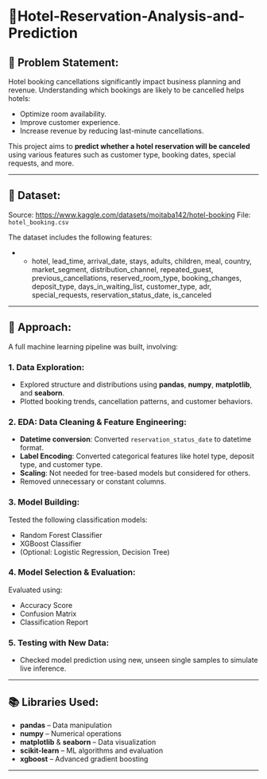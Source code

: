 # 🏨Hotel-Reservation-Analysis-and-Prediction

## 🧠 Problem Statement:

Hotel booking cancellations significantly impact business planning and revenue. Understanding which bookings are likely to be cancelled helps hotels:

- Optimize room availability.
- Improve customer experience.
- Increase revenue by reducing last-minute cancellations.

This project aims to **predict whether a hotel reservation will be canceled** using various features such as customer type, booking dates, special requests, and more.

---

## 📂 Dataset:

Source: https://www.kaggle.com/datasets/mojtaba142/hotel-booking
File: `hotel_booking.csv` 

The dataset includes the following features:

- - hotel, lead_time, arrival_date, stays, adults, children, meal, country, market_segment, distribution_channel, repeated_guest, previous_cancellations, reserved_room_type, booking_changes, deposit_type, days_in_waiting_list, customer_type, adr, special_requests, reservation_status_date, is_canceled

---

## 🚀 Approach:

A full machine learning pipeline was built, involving:

### 1. Data Exploration:
- Explored structure and distributions using **pandas**, **numpy**, **matplotlib**, and **seaborn**.
- Plotted booking trends, cancellation patterns, and customer behaviors.

### 2. EDA: Data Cleaning & Feature Engineering:
- **Datetime conversion**: Converted `reservation_status_date` to datetime format.
- **Label Encoding**: Converted categorical features like hotel type, deposit type, and customer type.
- **Scaling**: Not needed for tree-based models but considered for others.
- Removed unnecessary or constant columns.

### 3. Model Building:
Tested the following classification models:

- Random Forest Classifier
- XGBoost Classifier
- (Optional: Logistic Regression, Decision Tree)

### 4. Model Selection & Evaluation:
Evaluated using:
- Accuracy Score
- Confusion Matrix
- Classification Report

### 5. Testing with New Data:
- Checked model prediction using new, unseen single samples to simulate live inference.

---
## 📚 Libraries Used:

- **pandas** – Data manipulation  
- **numpy** – Numerical operations  
- **matplotlib** & **seaborn** – Data visualization  
- **scikit-learn** – ML algorithms and evaluation  
- **xgboost** – Advanced gradient boosting  
---
